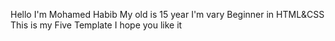 Hello I'm Mohamed Habib 
My old is 15 year
I'm vary Beginner in HTML&CSS
This is my Five Template
I hope you like it
